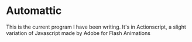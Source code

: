 # Automattic
This is the current program I have been writing. It's in Actionscript, a slight variation of Javascript made by Adobe for Flash Animations

